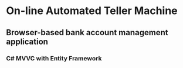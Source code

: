 # On-line Automated Teller Machine 
## Browser-based bank account management application
### C# MVVC with Entity Framework
